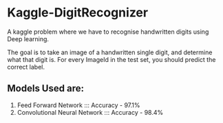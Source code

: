 # Kaggle-DigitRecognizer
A kaggle problem where we have to recognise handwritten digits using Deep learning.

The goal is to take an image of a handwritten single digit, and determine what that digit is.
For every ImageId in the test set, you should predict the correct label.

## Models Used are:

1. Feed Forward Network ::: Accuracy - 97.1%
2. Convolutional Neural Network ::: Accuracy - 98.4%





